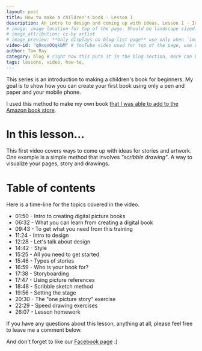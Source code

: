 ```yaml
---
layout: post
title: How to make a children's book - Lesson 1
description: An intro to design and coming up with ideas. Lesson 1 - Intro to design
# image: image location for top of the page. Should be landscape sized. ex: http://placehold.it/506x285/E8117F/ffffff?text=image
# image_attribution: cc-by artist
# image_preview: **Only displays on blog-list page** use only when `image` and `video-id` images won't work. example: other video source besides YouTube is used.
video-id: "q0xqxOQqkbM" # YouTube video used for top of the page, use url ID only. This embeds responsive video and video thumbnail for preview.
author: Tom Ray
category: blog # right now this puts it in the blog section, more can be created.
tags: lessons, video, how-to,
---
```

This series is an introduction to making a children's book for beginners. My goal is to show how you can create your first book using only a pen and paper and your mobile phone.

I used this method to make my own book <a href="http://amzn.to/2nqdQPT" target="_blank">that I was able to add to the Amazon book store</a>.

# In this lesson...

This first video covers ways to come up with ideas for stories and artwork. One example is a simple method that involves _"scribble drawing"_. A way to visualize your pages, story and drawings.

# Table of contents

Here is a time-line for the topics covered in the video.

* 01:50 - Intro to creating digital picture books
* 06:32 - What you can learn from creating a digital book
* 09:43 - To get what you need from this training
* 11:24 - Intro to design
* 12:28 - Let's talk about design
* 14:42 - Style
* 15:25 - All you need to get started
* 15:46 - Types of stories
* 16:59 - Who is your book for?
* 17:38 - Storyboarding
* 17:47 - Using picture references
* 18:48 - Scribble sketch method
* 19:56 - Setting the stage
* 20:30 - The "one picture story" exercise
* 22:29 - Speed drawing exercises
* 26:07 - Lesson homework

If you have any questions about this lesson, anything at all, please feel free to leave me a comment below.

And don't forget to like our <a href="https://www.facebook.com/drawingstobook/" target="_blank">Facebook page</a> :)
